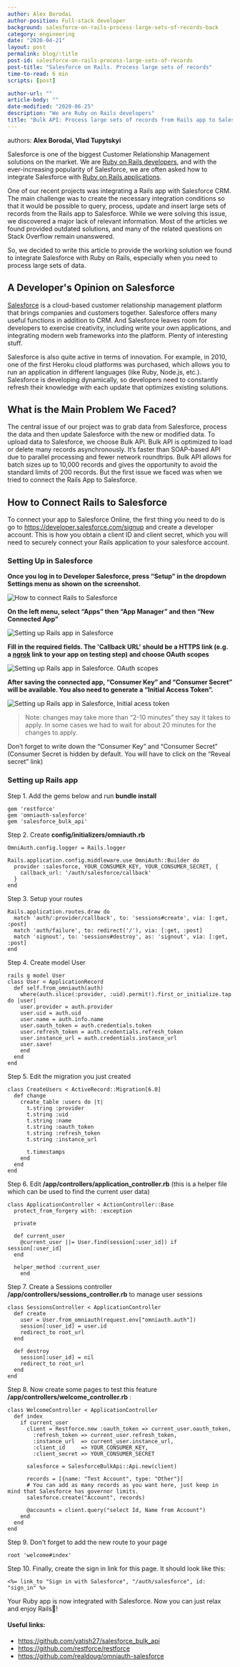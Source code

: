 ```yaml
---
author: Alex Borodai
author-position: Full-stack developer
background: salesforce-on-rails-process-large-sets-of-records-back
category: engineering
date: "2020-04-21"
layout: post
permalink: blog/:title
post-id: salesforce-on-rails-process-large-sets-of-records
post-title: "Salesforce on Rails. Process large sets of records"
time-to-read: 6 min
scripts: [post]

author-url: ""
article-body: ""
date-modified: "2020-06-25"
description: "We are Ruby on Rails developers"
title: "Bulk API: Process large sets of records from Rails app to Salesforce"
---
```


authors: **Alex Borodai, Vlad Tupytskyi**

Salesforce is one of the biggest Customer Relationship Management solutions on the market. We are [Ruby on Rails developers](/about/team), and with the ever-increasing popularity of Salesforce, we are often asked how to integrate Salesforce with [Ruby on Rails applications](/about).

One of our recent projects was integrating a Rails app with Salesforce CRM. The main challenge was to create the necessary integration conditions so that it would be possible to query, process, update and insert large sets of records from the Rails app to Salesforce. While we were solving this issue, we discovered a major lack of relevant information. Most of the articles we found provided outdated solutions, and many of the related questions on Stack Overflow remain unanswered.

So, we decided to write this article to provide the working solution we found to integrate Salesforce with Ruby on Rails, especially when you need to process large sets of data.

## A Developer's Opinion on Salesforce

[Salesforce](https://www.salesforce.com) is a cloud-based customer relationship management platform that brings companies and customers together. Salesforce offers many useful functions in addition to CRM. And Salesforce leaves room for developers to exercise creativity, including write your own applications, and integrating modern web frameworks into the platform. Plenty of interesting stuff.

Salesforce is also quite active in terms of innovation. For example, in 2010, one of the first Heroku cloud platforms was purchased, which allows you to run an application in different languages (like Ruby, Node.js, etc.). Salesforce is developing dynamically, so developers need to constantly refresh their knowledge with each update that optimizes existing solutions.

## What is the Main Problem We Faced?

The central issue of our project was to grab data from Salesforce, process the data and then update Salesforce with the new or modified data. To upload data to Salesforce, we choose Bulk API. Bulk API is optimized to load or delete many records asynchronously. It’s faster than SOAP-based API due to parallel processing and fewer network roundtrips. Bulk API allows for batch sizes up to 10,000 records and gives the opportunity to avoid the standard limits of 200 records. But the first issue we faced was when we tried to connect the Rails App to Salesforce.

## How to Connect Rails to Salesforce

To connect your app to Salesforce Online, the first thing you need to do is go to https://developer.salesforce.com/signup and create a developer account. This is how you obtain a client ID and client secret, which you will need to securely connect your Rails application to your salesforce account.

### Setting Up in Salesforce

**Once you log in to Developer Salesforce, press “Setup” in the dropdown Settings menu as shown on the screenshot.**

![How to connect Rails to Salesforce](https://i.imgur.com/Wna6rch.png)

**On the left menu, select “Apps” then “App Manager” and then “New Connected App”**

![Setting up Rails app in Salesforce](https://i.imgur.com/buPnEkE.png)

**Fill in the required fields. The 'Callback URL' should be a HTTPS link (e.g. a [ngrok](https://ngrok.com/) link to your app on testing step) and choose OAuth scopes**

![Setting up Rails app in Salesforce. OAuth scopes](https://i.imgur.com/PXpYa8q.png)

**After saving the connected app, “Consumer Key” and “Consumer Secret” will be available. You also need to generate a “Initial Access Token”.**

![Setting up Rails app in Salesforce, Initial acess token](https://i.imgur.com/3VRFFoi.png)

> Note: changes may take more than “2-10 minutes” they say it takes to apply. In some cases we had to wait for about 20 minutes for the changes to apply.

Don’t forget to write down the “Consumer Key” and “Consumer Secret” (Consumer Secret is hidden by default. You will have to click on the “Reveal secret” link)

### Setting up Rails app

Step 1. Add the gems below and run **bundle install**

```rails
gem 'restforce'
gem 'omniauth-salesforce'
gem 'salesforce_bulk_api'
```

Step 2. Create **config/initializers/omniauth.rb**

```rails
OmniAuth.config.logger = Rails.logger

Rails.application.config.middleware.use OmniAuth::Builder do
  provider :salesforce, YOUR_CONSUMER_KEY, YOUR_CONSUMER_SECRET, {
    callback_url: '/auth/salesforce/callback'
  }
end
```

Step 3. Setup your routes

```rails
Rails.application.routes.draw do
  match 'auth/:provider/callback', to: 'sessions#create', via: [:get, :post]
  match 'auth/failure', to: redirect('/'), via: [:get, :post]
  match 'signout', to: 'sessions#destroy', as: 'signout', via: [:get, :post]
end
```

Step 4. Create model User

```rails
rails g model User
class User < ApplicationRecord
  def self.from_omniauth(auth)
    where(auth.slice(:provider, :uid).permit!).first_or_initialize.tap do |user|
    user.provider = auth.provider
    user.uid = auth.uid
    user.name = auth.info.name
    user.oauth_token = auth.credentials.token
    user.refresh_token = auth.credentials.refresh_token
    user.instance_url = auth.credentials.instance_url
    user.save!
    end
  end
end
```

Step 5. Edit the migration you just created

```rails
class CreateUsers < ActiveRecord::Migration[6.0]
  def change
    create_table :users do |t|
      t.string :provider
      t.string :uid
      t.string :name
      t.string :oauth_token
      t.string :refresh_token
      t.string :instance_url

      t.timestamps
    end
  end
end
```

Step 6. Edit **/app/controllers/application_controller.rb** (this is a helper file which can be used to find the current user data)

```rails
class ApplicationController < ActionController::Base
  protect_from_forgery with: :exception

  private

  def current_user
    @current_user ||= User.find(session[:user_id]) if session[:user_id]
  end

  helper_method :current_user
	end
```

Step 7. Create a Sessions controller **/app/controllers/sessions_controller.rb** to manage user sessions

```rails
class SessionsController < ApplicationController
  def create
    user = User.from_omniauth(request.env["omniauth.auth"])
    session[:user_id] = user.id
    redirect_to root_url
  end

  def destroy
    session[:user_id] = nil
    redirect_to root_url
  end
end
```

Step 8. Now create some pages to test this feature **/app/controllers/welcome_controller.rb** :

```rails
class WelcomeController < ApplicationController
  def index
    if current_user
      client = Restforce.new :oauth_token => current_user.oauth_token,
        :refresh_token => current_user.refresh_token,
        :instance_url  => current_user.instance_url,
        :client_id     => YOUR_CONSUMER_KEY,
        :client_secret => YOUR_CONSUMER_SECRET

      salesforce = SalesforceBulkApi::Api.new(client)

      records = [{name: "Test Account", type: "Other"}]
      # You can add as many records as you want here, just keep in mind that Salesforce has governor limits.
      salesforce.create("Account", records)

      @accounts = client.query("select Id, Name from Account")
    end
  end
end
```

Step 9. Don't forget to add the new route to your page

```rails
root 'welcome#index'
```

Step 10. Finally, create the sign in link for this page. It should look like this:

```rails
<%= link_to "Sign in with Salesforce", "/auth/salesforce", id: "sign_in" %>
```

Your Ruby app is now integrated with Salesforce. Now you can just relax and enjoy Rails💎!

#### Useful links:

* https://github.com/yatish27/salesforce_bulk_api
* https://github.com/restforce/restforce
* https://github.com/realdoug/omniauth-salesforce
